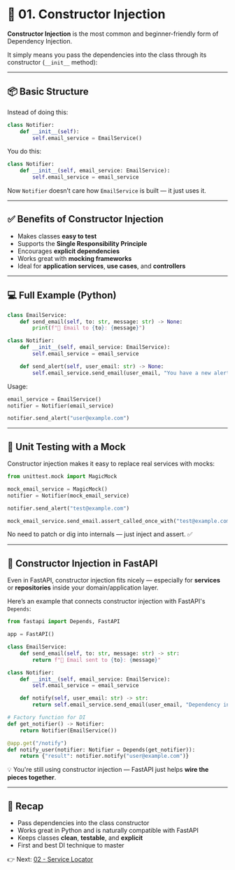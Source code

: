 # 🔧 01. Constructor Injection

**Constructor Injection** is the most common and beginner-friendly form of Dependency Injection.

It simply means you pass the dependencies into the class through its constructor (`__init__` method):

---

## 📦 Basic Structure

Instead of doing this:

```python
class Notifier:
    def __init__(self):
        self.email_service = EmailService()
```

You do this:

```python
class Notifier:
    def __init__(self, email_service: EmailService):
        self.email_service = email_service
```

Now `Notifier` doesn’t care how `EmailService` is built — it just uses it.

---

## ✅ Benefits of Constructor Injection

* Makes classes **easy to test**
* Supports the **Single Responsibility Principle**
* Encourages **explicit dependencies**
* Works great with **mocking frameworks**
* Ideal for **application services**, **use cases**, and **controllers**

---

## 💻 Full Example (Python)

```python
class EmailService:
    def send_email(self, to: str, message: str) -> None:
        print(f"📧 Email to {to}: {message}")

class Notifier:
    def __init__(self, email_service: EmailService):
        self.email_service = email_service

    def send_alert(self, user_email: str) -> None:
        self.email_service.send_email(user_email, "You have a new alert!")
```

Usage:

```python
email_service = EmailService()
notifier = Notifier(email_service)

notifier.send_alert("user@example.com")
```

---

## 🧪 Unit Testing with a Mock

Constructor injection makes it easy to replace real services with mocks:

```python
from unittest.mock import MagicMock

mock_email_service = MagicMock()
notifier = Notifier(mock_email_service)

notifier.send_alert("test@example.com")

mock_email_service.send_email.assert_called_once_with("test@example.com", "You have a new alert!")
```

No need to patch or dig into internals — just inject and assert. ✅

---

## 🚀 Constructor Injection in FastAPI

Even in FastAPI, constructor injection fits nicely — especially for **services** or **repositories** inside your domain/application layer.

Here’s an example that connects constructor injection with FastAPI's `Depends`:

```python
from fastapi import Depends, FastAPI

app = FastAPI()

class EmailService:
    def send_email(self, to: str, message: str) -> str:
        return f"📧 Email sent to {to}: {message}"

class Notifier:
    def __init__(self, email_service: EmailService):
        self.email_service = email_service

    def notify(self, user_email: str) -> str:
        return self.email_service.send_email(user_email, "Dependency injection is cool!")

# Factory function for DI
def get_notifier() -> Notifier:
    return Notifier(EmailService())

@app.get("/notify")
def notify_user(notifier: Notifier = Depends(get_notifier)):
    return {"result": notifier.notify("user@example.com")}
```

💡 You're still using constructor injection — FastAPI just helps **wire the pieces together**.

---

## 🔁 Recap

* Pass dependencies into the class constructor
* Works great in Python and is naturally compatible with FastAPI
* Keeps classes **clean**, **testable**, and **explicit**
* First and best DI technique to master

👉 Next: [02 - Service Locator](./02_service_locator.md)
